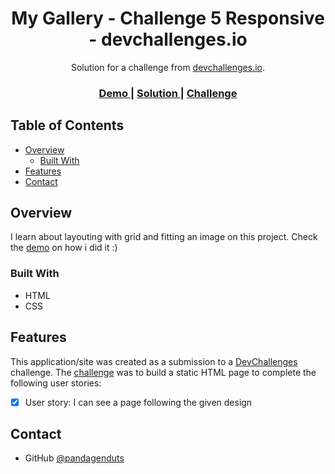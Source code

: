 <!-- Please update value in the {}  -->

<h1 align="center">My Gallery - Challenge 5 Responsive - devchallenges.io</h1>

<div align="center">
   Solution for a challenge from  <a href="https://devchallenges.io/challenges/gcbWLxG6wdennelX7b8I" target="_blank">devchallenges.io</a>.
</div>

<div align="center">
  <h3>
    <a href="https://startling-stardust-be47b5.netlify.app/" target="_blank">
      Demo
    </a>
    <span> | </span>
    <a href="https://github.com/pandagenduts/challenge-5-responsive-devchallenges.io" target="_blank">
      Solution
    </a>
    <span> | </span>
    <a href="https://devchallenges.io/challenges/gcbWLxG6wdennelX7b8I" target="_blank">
      Challenge
    </a>
  </h3>
</div>

<!-- TABLE OF CONTENTS -->

## Table of Contents

- [Overview](#overview)
  - [Built With](#built-with)
- [Features](#features)
- [Contact](#contact)

<!-- OVERVIEW -->

## Overview

I learn about layouting with grid and fitting an image on this project. Check the [demo](https://startling-stardust-be47b5.netlify.app/) on how i did it :)

### Built With

- HTML
- CSS

## Features

This application/site was created as a submission to a [DevChallenges](https://devchallenges.io/challenges) challenge. The [challenge](https://devchallenges.io/challenges/gcbWLxG6wdennelX7b8I) was to build a static HTML page to complete the following user stories:

- [x] User story: I can see a page following the given design

## Contact

- GitHub [@pandagenduts](https://github.com/pandagenduts)
